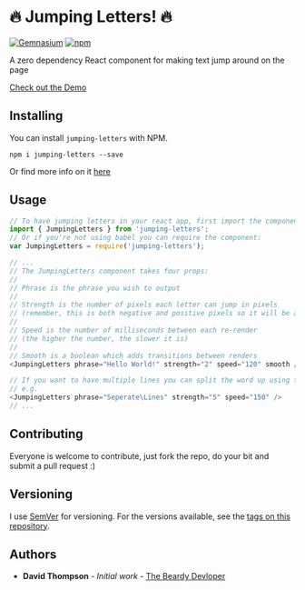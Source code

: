 # :fire: Jumping Letters! :fire:
[![Gemnasium](https://img.shields.io/gemnasium/bevacqua/awesome-badges.svg)](https://gemnasium.com/npms/jumping-letters)
[![npm](https://img.shields.io/npm/dm/awesome-badges.svg)](https://www.npmjs.org/package/jumping-letters)

A zero dependency React component for making text jump around on the page

[Check out the Demo](https://ysdexlic.github.io/jumping-letters)

## Installing

You can install `jumping-letters` with NPM.

```
npm i jumping-letters --save
```

Or find more info on it [here](https://www.npmjs.com/package/jumping-letters)

## Usage

```js
// To have jumping letters in your react app, first import the component:
import { JumpingLetters } from 'jumping-letters';
// Or if you're not using babel you can require the component:
var JumpingLetters = require('jumping-letters');

// ...
// The JumpingLetters component takes four props:
//
// Phrase is the phrase you wish to output
//
// Strength is the number of pixels each letter can jump in pixels
// (remember, this is both negative and positive pixels so it will be able to jump 4 pixels)
//
// Speed is the number of milliseconds between each re-render
// (the higher the number, the slower it is)
//
// Smooth is a boolean which adds transitions between renders
<JumpingLetters phrase="Hello World!" strength="2" speed="120" smooth />

// If you want to have multiple lines you can split the word up using the "back slash" character ( \ )
// e.g.
<JumpingLetters phrase="Seperate\Lines" strength="5" speed="150" />
// ...
```

## Contributing

Everyone is welcome to contribute, just fork the repo, do your bit and submit a pull request :)

## Versioning

I use [SemVer](http://semver.org/) for versioning. For the versions available, see the [tags on this repository](https://github.com/ysdexlic/jumping-letters/tags).

## Authors

* **David Thompson** - *Initial work* - [The Beardy Devloper](https://thebeardydeveloper.com)
